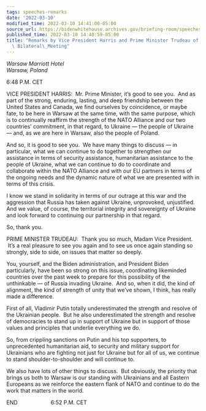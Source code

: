 ```yaml
---
tags: speeches-remarks
date: '2022-03-10'
modified_time: 2022-03-10 14:41:00-05:00
source_url: https://bidenwhitehouse.archives.gov/briefing-room/speeches-remarks/2022/03/10/remarks-by-vice-president-harris-and-prime-minister-trudeau-of-canada-before-bilateral-meeting/
published_time: 2022-03-10 14:40:59-05:00
title: "Remarks by Vice President Harris and Prime Minister Trudeau of Canada Before\
  \ Bilateral\_Meeting"
---
```

 
*Warsaw Marriott Hotel  
*Warsaw, Poland**

6:48 P.M. CET  
  
VICE PRESIDENT HARRIS:  Mr. Prime Minister, it’s good to see you.  And
as part of the strong, enduring, lasting, and deep friendship between
the United States and Canada, we find ourselves by coincidence, or maybe
fate, to be here in Warsaw at the same time, with the same purpose,
which is to continually reaffirm the strength of the NATO Alliance and
our two countries’ commitment, in that regard, to Ukraine — the people
of Ukraine — and, as we are here in Warsaw, also the people of Poland.  
  
And so, it is good to see you.  We have many things to discuss — in
particular, what we can continue to do together to strengthen our
assistance in terms of security assistance, humanitarian assistance to
the people of Ukraine, what we can continue to do to coordinate and
collaborate within the NATO Alliance and with our EU partners in terms
of the ongoing needs and the dynamic nature of what we are presented
with in terms of this crisis.  
  
I know we stand in solidarity in terms of our outrage at this war and
the aggression that Russia has taken against Ukraine, unprovoked,
unjustified.  And we value, of course, the territorial integrity and
sovereignty of Ukraine and look forward to continuing our partnership in
that regard.   
  
So, thank you.   
  
PRIME MINISTER TRUDEAU:  Thank you so much, Madam Vice President.  It’s
a real pleasure to see you again and to see us once again standing so
strongly, side to side, on issues that matter so deeply.   
  
You, yourself, and the Biden administration, and President Biden
particularly, have been so strong on this issue, coordinating likeminded
countries over the past week to prepare for this possibility of the
unthinkable — of Russia invading Ukraine.  And so, when it did, the kind
of alignment, the kind of strength of unity that we’ve shown, I think,
has really made a difference.   
  
First of all, Vladimir Putin totally underestimated the strength and
resolve of the Ukrainian people.  But he also underestimated the
strength and resolve of democracies to stand up in support of Ukraine
but in support of those values and principles that underlie everything
we do.   
  
So, from crippling sanctions on Putin and his top supporters, to
unprecedented humanitarian aid, to security and military support for
Ukrainians who are fighting not just for Ukraine but for all of us, we
continue to stand shoulder-to-shoulder and will continue to.  
  
We also have lots of other things to discuss.  But obviously, the
priority that brings us both to Warsaw is our standing with Ukrainians
and all Eastern Europeans as we reinforce the eastern flank of NATO and
continue to do the work that matters in the world.  
  
END                      6:52 P.M. CET  

  

